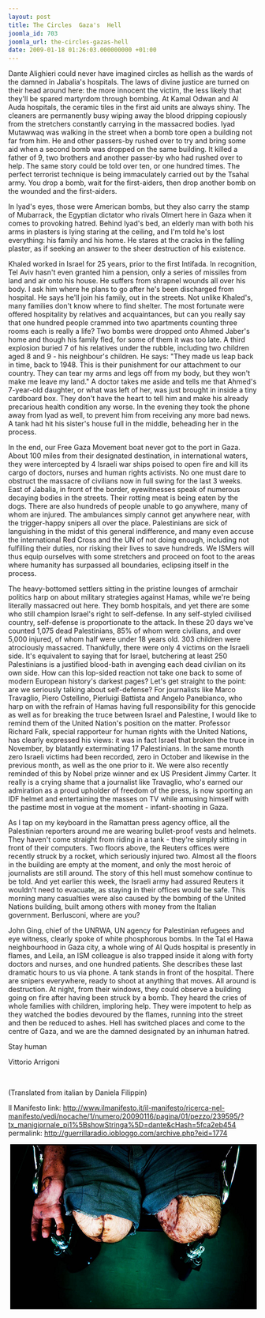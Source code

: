 ```yaml
---
layout: post
title: The Circles  Gaza's  Hell
joomla_id: 703
joomla_url: the-circles-gazas-hell
date: 2009-01-18 01:26:03.000000000 +01:00
---
```

<p>Dante Alighieri could never have imagined circles as hellish as the wards of the damned in Jabalia's hospitals. The laws of divine justice are turned on their head around here: the more innocent the victim, the less likely that they'll be spared martyrdom through bombing. At Kamal Odwan and Al Auda hospitals, the ceramic tiles in the first aid units are always shiny. The cleaners are permanently busy wiping away the blood dripping copiously from the stretchers constantly carrying in the massacred bodies. Iyad Mutawwaq was walking in the street when a bomb tore open a building not far from him. He and other passers-by rushed over to try and bring some aid when a second bomb was dropped on the same building. It killed a father of 9, two brothers and another passer-by who had rushed over to help. The same story could be told over ten, or one hundred times. The perfect terrorist technique is being immaculately carried out by the Tsahal army. You drop a bomb, wait for the first-aiders, then drop another bomb on the wounded and the first-aiders.</p>

<p>In Iyad's eyes, those were American bombs, but they also carry the stamp of Mubarrack, the Egyptian dictator who rivals Olmert here in Gaza when it comes to provoking hatred. Behind Iyad's bed, an elderly man with both his arms in plasters is lying staring at the ceiling, and I'm told he's lost everything: his family and his home. He stares at the cracks in the falling plaster, as if seeking an answer to the sheer destruction of his existence.</p>
<p>Khaled worked in Israel for 25 years, prior to the first Intifada. In recognition, Tel Aviv hasn't even granted him a pension, only a series of missiles from land and air onto his house. He suffers from shrapnel wounds all over his body. I ask him where he plans to go after he's been discharged from hospital. He says he'll join his family, out in the streets. Not unlike Khaled's, many families don't know where to find shelter. The most fortunate were offered hospitality by relatives and acquaintances, but can you really say that one hundred people crammed into two apartments counting three rooms each is really a life? Two bombs were dropped onto Ahmed Jaber's home and though his family fled, for some of them it was too late. A third explosion buried 7 of his relatives under the rubble, including two children aged 8 and 9 - his neighbour's children. He says: "They made us leap back in time, back to 1948. This is their punishment for our attachment to our country. They can tear my arms and legs off from my body, but they won't make me leave my land." A doctor takes me aside and tells me that Ahmed's 7-year-old daughter, or what was left of her, was just brought in inside a tiny cardboard box. They don't have the heart to tell him and make his already precarious health condition any worse. In the evening they took the phone away from Iyad as well, to prevent him from receiving any more bad news. A tank had hit his sister's house full in the middle, beheading her in the process.</p>
<p>In the end, our Free Gaza Movement boat never got to the port in Gaza. About 100 miles from their designated destination, in international waters, they were intercepted by 4 Israeli war ships poised to open fire and kill its cargo of doctors, nurses and human rights activists. No one must dare to obstruct the massacre of civilians now in full swing for the last 3 weeks. East of Jabalia, in front of the border, eyewitnesses speak of numerous decaying bodies in the streets. Their rotting meat is being eaten by the dogs. There are also hundreds of people unable to go anywhere, many of whom are injured. The ambulances simply cannot get anywhere near, with the trigger-happy snipers all over the place. Palestinians are sick of languishing in the midst of this general indifference, and many even accuse the international Red Cross and the UN of not doing enough, including not fulfilling their duties, nor risking their lives to save hundreds. We ISMers will thus equip ourselves with some stretchers and proceed on foot to the areas where humanity has surpassed all boundaries, eclipsing itself in the process.</p>
<p>The heavy-bottomed settlers sitting in the pristine lounges of armchair politics harp on about military strategies against Hamas, while we're being literally massacred out here. They bomb hospitals, and yet there are some who still champion Israel's right to self-defense. In any self-styled civilised country, self-defense is proportionate to the attack. In these 20 days we've counted 1,075 dead Palestinians, 85% of whom were civilians, and over 5,000 injured, of whom half were under 18 years old. 303 children were atrociously massacred. Thankfully, there were only 4 victims on the Israeli side. It's equivalent to saying that for Israel, butchering at least 250 Palestinians is a justified blood-bath in avenging each dead civilian on its own side. How can this lop-sided reaction not take one back to some of modern European history's darkest pages? Let's get straight to the point: are we seriously talking about self-defense? For journalists like Marco Travaglio, Piero Ostellino, Pierluigi Battista and Angelo Panebianco, who harp on with the refrain of Hamas having full responsibility for this genocide as well as for breaking the truce between Israel and Palestine, I would like to remind them of the United Nation's position on the matter. Professor Richard Falk, special rapporteur for human rights with the United Nations, has clearly expressed his views: it was in fact Israel that broken the truce in November, by blatantly exterminating 17 Palestinians. In the same month zero Israeli victims had been recorded, zero in October and likewise in the previous month, as well as the one prior to it. We were also recently reminded of this by Nobel prize winner and ex US President Jimmy Carter. It really is a crying shame that a journalist like Travaglio, who's earned our admiration as a proud upholder of freedom of the press, is now sporting an IDF helmet and entertaining the masses on TV while amusing himself with the pastime most in vogue at the moment - infant-shooting in Gaza.</p>
<p>As I tap on my keyboard in the Ramattan press agency office, all the Palestinian reporters around me are wearing bullet-proof vests and helmets. They haven't come straight from riding in a tank - they're simply sitting in front of their computers. Two floors above, the Reuters offices were recently struck by a rocket, which seriously injured two. Almost all the floors in the building are empty at the moment, and only the most heroic of journalists are still around. The story of this hell must somehow continue to be told. And yet earlier this week, the Israeli army had assured Reuters it wouldn't need to evacuate, as staying in their offices would be safe. This morning many casualties were also caused by the bombing of the United Nations building, built among others with money from the Italian government. Berlusconi, where are you?</p>
<p>John Ging, chief of the UNRWA, UN agency for Palestinian refugees and eye witness, clearly spoke of white phosphorous bombs. In the Tal el Hawa neighbourhood in Gaza city, a whole wing of Al Quds hospital is presently in flames, and Leila, an ISM colleague is also trapped inside it along with forty doctors and nurses, and one hundred patients. She describes these last dramatic hours to us via phone. A tank stands in front of the hospital. There are snipers everywhere, ready to shoot at anything that moves. All around is destruction. At night, from their windows, they could observe a building going on fire after having been struck by a bomb. They heard the cries of whole families with children, imploring help. They were impotent to help as they watched the bodies devoured by the flames, running into the street and then be reduced to ashes. Hell has switched places and come to the centre of Gaza, and we are the damned designated by an inhuman hatred.</p>
<p>Stay human</p>
<p>Vittorio Arrigoni</p>
<p> </p>
<p>(Translated from italian by Daniela Filippin)</p>
<p>Il Manifesto link: <a href="http://www.ilmanifesto.it/il-manifesto/ricerca-nel-manifesto/vedi/nocache/1/numero/20090116/pagina/01/pezzo/239595/?tx_manigiornale_pi1%5BshowStringa%5D=dante&cHash=5fca2eb454">http://www.ilmanifesto.it/il-manifesto/ricerca-nel-manifesto/vedi/nocache/1/numero/20090116/pagina/01/pezzo/239595/?tx_manigiornale_pi1%5BshowStringa%5D=dante&cHash=5fca2eb454</a> <br />permalink: <a href="http://guerrillaradio.iobloggo.com/archive.php?eid=1774">http://guerrillaradio.iobloggo.com/archive.php?eid=1774</a></p>
<p style="text-align: center;"> <img width="500" src="images/stories/news09/vik8.jpg" alt="vik8" height="334" /></p>
